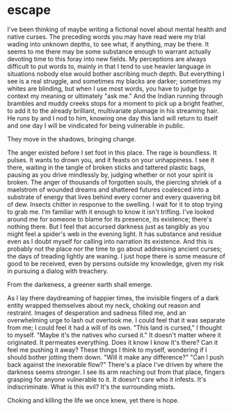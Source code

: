 # escape

I've been thinking of maybe writing a fictional novel about mental health and native curses.  The preceding words you may have read were my trial wading into unknown depths, to see what, if anything, may be there.  It seems to me there may be some substance enough to warrant actually devoting time to this foray into new fields.  My perceptions are always difficult to put words to, mainly in that I tend to use heavier language in situations nobody else would bother ascribing much depth.  But everything I see is a real struggle, and sometimes my blacks are darker; sometimes my whites are blinding, but when I use most words, you have to judge by context my meaning or ultimately "ask me."  And the Indian running through brambles and muddy creeks stops for a moment to pick up a bright feather, to add it to the already brilliant, multivariate plumage in his streaming hair.  He runs by and I nod to him, knowing one day this land will return to itself and one day I will be vindicated for being vulnerable in public.

They move in the shadows, bringing change.

The anger existed before I set foot in this place.  The rage is boundless.  It pulses.  It wants to drown you, and it feasts on your unhappiness.  I see it there, waiting in the tangle of broken sticks and tattered plastic bags, pausing as you drive mindlessly by, judging whether or not your spirit is broken.  The anger of thousands of forgotten souls, the piercing shriek of a maelstrom of wounded dreams and shattered futures coalesced into a substrate of energy that lives behind every corner and every quavering bit of dew.  Insects chitter in response to the swelling.  I wait for it to stop trying to grab me.  I'm familiar with it enough to know it isn't trifling.  I've looked around me for someone to blame for its presence, its existence; there's nothing there.  But I feel that accursed darkness just as tangibly as you might feel a spider's web in the evening light.  It has substance and residue even as I doubt myself for calling into narration its existence.   And this is probably not the place nor the time to go about addressing ancient curses; the days of treading lightly are waning.  I just hope there is some measure of good to be received, even by persons outside my knowledge, given my risk in pursuing a dialog with treachery.

From the darkeness, a greener earth shall emerge.

As I lay there daydreaming of happier times, the invisible fingers of a dark entity wrapped themselves about my neck, choking out reason and restraint.  Images of desperation and sadness filled me, and an overwhelming urge to lash out overtook me.  I could feel that it was separate from me; I could feel it had a will of its own.  "This land is cursed," I thought to myself.  "Maybe it's the natives who cursed it."  It doesn't matter where it originated.  It permeates everything.  Does it know I know It's there?  Can it feel me pushing it away?  These things I think to myself, wondering if I should bother jotting them down.  "Will it make any difference?"  "Can I push back against the inexorable flow?"  There's a place I've driven by where the darkness seems stronger.  I see its arm reaching out from that place, fingers grasping for anyone vulnerable to it.  It doesn't care who it infests.  It's indiscriminate.  What is this evil?  It's the surrounding mists.

Choking and killing the life we once knew, yet there is hope.
